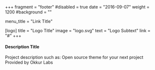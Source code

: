 +++
fragment = "footer"
#disabled = true
date = "2016-09-07"
weight = 1200
#background = ""

menu_title = "Link Title"

[logo]
  title = "Logo Title"
  image = "logo.svg"
  text = "Logo Subtext"
  link = "#"
+++

#### Description Title

Project description such as:
Open source theme for your next project
Provided by Okkur Labs
